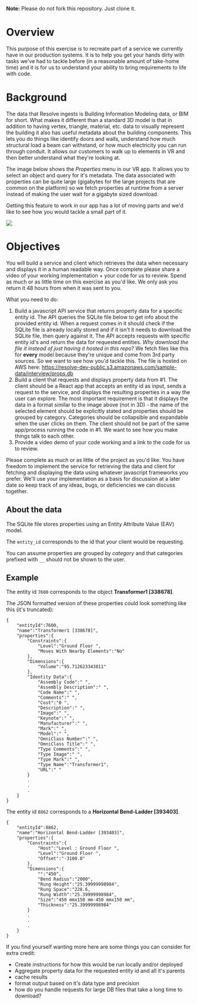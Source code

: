**Note:** Please do not fork this repository. Just clone it.

# Overview

This purpose of this exercise is to recreate part of a service we currently have in our production systems. It is to help you get your hands dirty with tasks we've had to tackle before (in a reasonable amount of take-home time) and it is for us to understand your ability to bring requirements to life with code.


# Background

The data that Resolve ingests is Building Information Modeling data, or BIM for short. What makes it different than a standard 3D model is that in addition to having vertex, triangle, material, etc. data to visually represent the building it also has useful metadata about the building components. This lets you do things like identify doors and walls, understand how much structural load a beam can withstand, or how much electricity you can run through conduit. It allows our customers to walk up to elements in VR and then better understand what they're looking at.

The image below shows the *Properties* menu in our VR app. It allows you to select an object and query for it's metadata. The data associated with properties can be quite large (gigabytes for the large projects that are common on the platform) so we fetch properties at runtime from a server instead of making the user wait for a gigabyte sized download.

Getting this feature to work in our app has a lot of moving parts and we'd like to see how you would tackle a small part of it. 

![](https://www.resolvebim.com/s/resolve_vr_bim_properties.png)

# Objectives

You will build a service and client which retrieves the data when necessary and displays it in a human readable way. Once complete please share a video of your working implementation + your code for us to review. Spend as much or as little time on this exercise as you'd like. We only ask you return it 48 hours from when it was sent to you.

What you need to do:

1. Build a javascript API service that returns property data for a specific entity id. The API queries the SQLite file below to get info about the provided entity id. When a request comes in it should check if the SQLite file is already locally stored and if it isn't it needs to download the SQLite file, then query against it. The API accepts requests with specific entity id's and return the data for requested entities. *Why download the file it instead of just having it hosted in this repo?* We fetch files like this for **every** model because they're unique and come from 3rd party sources. So we want to see how you'd tackle this. The file is hosted on AWS here: https://resolve-dev-public.s3.amazonaws.com/sample-data/interview/props.db 
2. Build a client that requests and displays property data from #1. The client should be a React app that accepts an entity id as input, sends a request to the service, and displays the resulting properties in a way the user can explore. The most important requirement is that it displays the data in a format similar to the image above (not in 3D) - the name of the selected element should be explicitly stated and properties should be grouped by category. Categories should be collapsible and expandable when the user clicks on them. The client should not be part of the same app/process running the code in #1. We want to see how you make things talk to each other.
3. Provide a video demo of your code working and a link to the code for us to review.

Please complete as much or as little of the project as you'd like. You have freedom to implement the service for retrieving the data and client for fetching and displaying the data using whatever javascript frameworks you prefer. We'll use your implementation as a basis for discussion at a later date so keep track of any ideas, bugs, or deficiencies we can discuss together.

## About the data

The SQLite file stores properties using an Entity Attribute Value (EAV) model. 

The `entity_id` corresponds to the id that your client would be requesting. 

You can assume properties are grouped by *category* and that categories prefixed with `__` should not be shown to the user.

## Example

The entity id `7600` corresponds to the object **Transformer1 [338678]**.

The JSON formatted version of these properties could look something like this (it's truncated):
```
{
    "entityId":7600,
    "name":"Transformer1 [338678]",
    "properties":{
        "Constraints":{
            "Level":"Ground Floor ",
            "Moves With Nearby Elements":"No"
        },
        "Dimensions":{
            "Volume":"95.712623343811"
        },
        "Identity Data":{
            "Assembly Code":" ",
            "Assembly Description":" ",
            "Code Name":" ",
            "Comments":" ",
            "Cost":"0 ",
            "Description":" ",
            "Image":" ",
            "Keynote":" ",
            "Manufacturer":" ",
            "Mark":" ",
            "Model":" ",
            "OmniClass Number":" ",
            "OmniClass Title":" ",
            "Type Comments":" ",
            "Type Image":" ",
            "Type Mark":" ",
            "Type Name":"Transformer1",
            "URL":" "
        }
        .
        .
        .
    }
}
```

The entity id `8862` corresponds to a **Horizontal Bend-Ladder [393403]**.

```
{
    "entityId":8862,
    "name":"Horizontal Bend-Ladder [393403]",
    "properties":{
        "Constraints":{
            "Host":"Level : Ground Floor ",
            "Level":"Ground Floor ",
            "Offset":"-3100.0"
        },
        "Dimensions":{
            "":"450",
            "Bend Radius":"2000",
            "Rung Height":"25.39999998984",
            "Rung Space":"228.6,
            "Rung Width":"25.39999998984",
            "Size":"450 mmx150 mm-450 mmx150 mm",
            "Thickness":"25.39999998984"
        }
        .
        .
        .
    }
}
```


If you find yourself wanting more here are some things you can consider for extra credit:
- Create instructions for how this would be run locally and/or deployed
- Aggregate property data for the requested entity id and all it's parents
- cache results
- format output based on it's data type and precision
- how do you handle requests for large DB files that take a long time to download?
